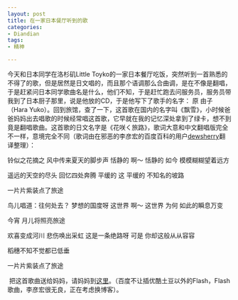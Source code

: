 ```yaml
---
layout: post
title: 在一家日本餐厅听到的歌
categories:
- Diandian
tags:
- 精神

---
```

<p>今天和日本同学在洛杉矶Little Toyko的一家日本餐厅吃饭，突然听到一首熟悉的不得了的歌，但是居然是日文唱的，而且那个语调那么合曲调，是在不像是翻唱，于是赶紧问日本同学歌曲名是什么，他们不知，于是赶忙跑去问服务员，服务员带我到了日本厨子那里，说是他放的CD，于是他写下了歌手的名字： 原 由子 （Hara Yuko）。回到旅馆，查了一下，这首歌在国内的名字叫《飘雪》，小时候爸爸妈妈出去唱歌的时候经常唱这首歌，它早就在我的记忆深处拿到了绿卡，想不到竟是翻唱歌曲。这首歌的日文名字是《花咲く旅路》，歌词大意和中文翻唱版完全不一样，意境完全不同（歌词由在邪恶的李彦宏的百度百科的用户<a href="http://passport.baidu.com/?business&amp;aid=6&amp;un=dewsherry#2" target="_blank">dewsherry</a>翻译整理）：</p>
<p>铃似之花摘之 风中传来夏天的脚步声 恬静的 啊～ 恬静的 如今 模模糊糊望着远方</p>
<p>遥远的天空的尽头 回忆四处奔腾 平缓的 这 平缓的 不知名的坡路&nbsp;</p>
<p>一片片紫装点了旅途&nbsp;</p>鸟儿唱道：往何处去？ 梦想的国度呀 这世界 啊～ 这世界 为何 如此的瞬息万变
<p>今宵 月儿将照亮旅途</p>欢喜变成河川 悲伤唤出采虹 这是一条绝路呀 可是 你却这般从从容容
<p>稻穗不知不觉都已低垂</p>
<p>一片片紫装点了旅途&nbsp;</p>
<p>&nbsp;把这首歌曲送给妈妈，请妈妈到<a href="http://www.wodemp3.com/song/1329615/" target="_blank">这里</a>。（百度不让插优酷土豆以外的Flash，Flash歌曲，李彦宏很无良，正在考虑换博客）。</p>
<p></p>